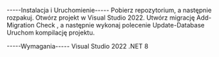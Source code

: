-----Instalacja i Uruchomienie-----
Pobierz repozytorium, a następnie rozpakuj.
Otwórz projekt w Visual Studio 2022.
Utwórz migrację   Add-Migration Check   , a następnie wykonaj polecenie   Update-Database
Uruchom kompilację projektu.

-----Wymagania-----
Visual Studio 2022
.NET 8
